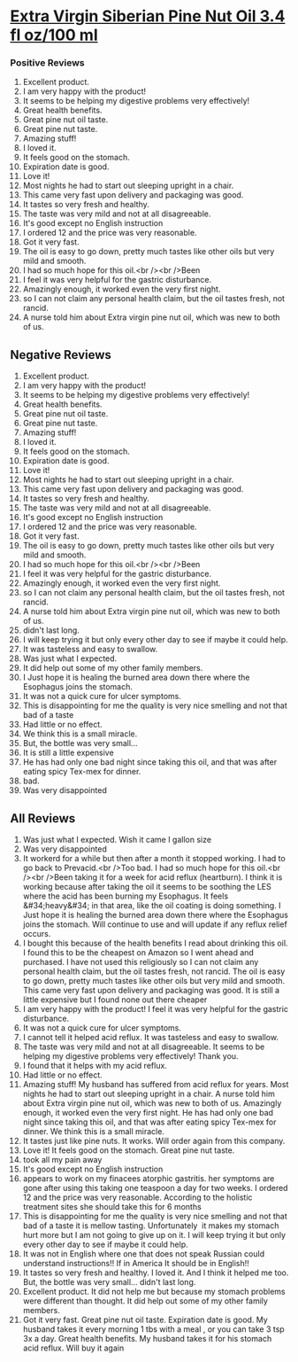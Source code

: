 # [Extra Virgin Siberian Pine Nut Oil 3.4 fl oz/100 ml](https://products.checkmycream.com/products/Extra-Virgin-Siberian-Pine-Nut-Oil-3.4-fl-oz100-ml.html)

### Positive Reviews

<ol>
      <li>Excellent product.</li>
      <li>I am very happy with the product!</li>
      <li>It seems to be helping my digestive problems very effectively!</li>
      <li>Great health benefits.  </li>
      <li>Great pine nut oil taste.  </li>
      <li>Great pine nut taste.</li>
      <li>Amazing stuff!  </li>
      <li>I loved it.</li>
      <li>It feels good on the stomach.</li>
      <li>Expiration date is good.  </li>
      <li>Love it!</li>
      <li>Most nights he had to start out sleeping upright in a chair.  </li>
      <li>This came very fast upon delivery and packaging was good.</li>
      <li>It tastes so very fresh and healthy.</li>
      <li>The taste was very mild and not at all disagreeable.  </li>
      <li>It&#x27;s good except no English instruction</li>
      <li>I ordered  12 and the price was very reasonable.</li>
      <li>Got it very fast.</li>
      <li>The oil is easy to go down, pretty much tastes like other oils but very mild and smooth.</li>
      <li>I had so much hope for this oil.&lt;br /&gt;&lt;br /&gt;Been</li>
      <li>I feel it was very helpful for the gastric disturbance.</li>
      <li>Amazingly enough, it worked even the very first night.  </li>
      <li>so I can not claim any personal health claim, but the oil tastes fresh, not rancid.</li>
      <li>A nurse told him about Extra virgin pine nut oil, which was new to both of us.  </li>
</ol>


<h2>Negative Reviews</h2>
<ol>
<li> Excellent product.</li>
<li> I am very happy with the product!</li>
<li> It seems to be helping my digestive problems very effectively!</li>
<li> Great health benefits.  </li>
<li> Great pine nut oil taste.  </li>
<li> Great pine nut taste.</li>
<li> Amazing stuff!  </li>
<li> I loved it.</li>
<li> It feels good on the stomach.</li>
<li> Expiration date is good.  </li>
<li> Love it!</li>
<li> Most nights he had to start out sleeping upright in a chair.  </li>
<li> This came very fast upon delivery and packaging was good.</li>
<li> It tastes so very fresh and healthy.</li>
<li> The taste was very mild and not at all disagreeable.  </li>
<li> It&#x27;s good except no English instruction</li>
<li> I ordered  12 and the price was very reasonable.</li>
<li> Got it very fast.</li>
<li> The oil is easy to go down, pretty much tastes like other oils but very mild and smooth.</li>
<li> I had so much hope for this oil.&lt;br /&gt;&lt;br /&gt;Been</li>
<li> I feel it was very helpful for the gastric disturbance.</li>
<li> Amazingly enough, it worked even the very first night.  </li>
<li> so I can not claim any personal health claim, but the oil tastes fresh, not rancid.</li>
<li> A nurse told him about Extra virgin pine nut oil, which was new to both of us.  </li>
<li> didn&#x27;t last long.</li>
<li> I will keep trying it but only every other day to see if maybe it could help.</li>
<li> It was tasteless and easy to swallow.</li>
<li> Was just what I expected.</li>
<li> It did help out some of my other family members.</li>
<li> I Just hope it is healing the burned area down there where the Esophagus joins the stomach.  </li>
<li> It was not a quick cure for ulcer symptoms.</li>
<li> This is disappointing for me the quality is very nice smelling and not that bad of a taste</li>
<li> Had little or no effect.</li>
<li> We think this is a small miracle.</li>
<li> But, the bottle was very small...</li>
<li> It is still a little expensive</li>
<li> He has had only one bad night since taking this oil, and that was after eating spicy Tex-mex for dinner.  </li>
<li> bad.</li>
<li> Was very disappointed</li>
</ol>

<h2>All Reviews</h2>

<ol>
    <li> Was just what I expected. Wish it came I gallon size</li>
    <li> Was very disappointed</li>
    <li> It workerd for a while but then after a month it stopped working. I had to go back to Prevacid.&lt;br /&gt;Too bad. I had so much hope for this oil.&lt;br /&gt;&lt;br /&gt;Been taking it for a week for acid reflux (heartburn). I think it is working because after taking the oil it seems to be soothing the LES where the acid has been burning my Esophagus. It feels &amp;#34;heavy&amp;#34; in that area, like the oil coating is doing something. I Just hope it is healing the burned area down there where the Esophagus joins the stomach.  Will continue to use and will update if any reflux relief occurs.</li>
    <li> I bought this because of the health benefits I read about drinking this oil. I found this to be the cheapest on Amazon so I went ahead and purchased. I have not used this religiously so I can not claim any personal health claim, but the oil tastes fresh, not rancid. The oil is easy to go down, pretty much tastes like other oils but very mild and smooth. This came very fast upon delivery and packaging was good. It is still a little expensive but I found none out there cheaper</li>
    <li> I am very happy with the product! I feel it was very helpful for the gastric disturbance.</li>
    <li> It was not a quick cure for ulcer symptoms.</li>
    <li> I cannot tell it helped acid reflux. It was tasteless and easy to swallow.</li>
    <li> The taste was very mild and not at all disagreeable.  It seems to be helping my digestive problems very effectively! Thank you.</li>
    <li> I found that it helps with my acid reflux.</li>
    <li> Had little or no effect.</li>
    <li> Amazing stuff!  My husband has suffered from acid reflux for years.  Most nights he had to start out sleeping upright in a chair.  A nurse told him about Extra virgin pine nut oil, which was new to both of us.  Amazingly enough, it worked even the very first night.  He has had only one bad night since taking this oil, and that was after eating spicy Tex-mex for dinner.  We think this is a small miracle.</li>
    <li> It tastes just like pine nuts. It works. Will order again from this company.</li>
    <li> Love it! It feels good on the stomach. Great pine nut taste.</li>
    <li> took all my pain away</li>
    <li> It&#x27;s good except no English instruction</li>
    <li> appears to work on my finacees atorphic gastritis. her symptoms are gone after using this taking one teaspoon a day for two weeks. I ordered  12 and the price was very reasonable. According to the holistic treatment sites she should take this for 6 months</li>
    <li> This is disappointing for me the quality is very nice smelling and not that bad of a taste it is mellow tasting. Unfortunately  it makes my stomach hurt more but I am not going to give up on it. I will keep trying it but only every other day to see if maybe it could help.</li>
    <li> It was not in English where one that does not speak Russian could understand instructions!! If in America It should be  in English!!</li>
    <li> It tastes so very fresh and healthy. I loved it. And I think it helped me too. But, the bottle was very small... didn&#x27;t last long.</li>
    <li> Excellent product. It did not help me but because my stomach problems were different than thought. It did help out some of my other family members.</li>
    <li> Got it very fast. Great pine nut oil taste.  Expiration date is good.  My husband takes it every morning 1 tbs with a meal , or you can take  3 tsp 3x a day.  Great health benefits.  My husband takes it for his stomach acid reflux. Will buy it again</li>
</ol>




